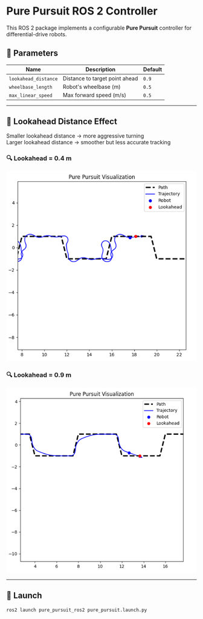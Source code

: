 # Pure Pursuit ROS 2 Controller

This ROS 2 package implements a configurable **Pure Pursuit** controller for differential-drive robots.


## 🧩 Parameters

| Name              | Description                      | Default |
|-------------------|----------------------------------|---------|
| `lookahead_distance` | Distance to target point ahead    | `0.9`   |
| `wheelbase_length`   | Robot's wheelbase (m)            | `0.5`   |
| `max_linear_speed`   | Max forward speed (m/s)          | `0.5`   |

---

## 🎯 Lookahead Distance Effect

Smaller lookahead distance → more aggressive turning  
Larger lookahead distance → smoother but less accurate tracking

### 🔍 Lookahead = 0.4 m

![lookahead_03](resource/small_ld.png)

### 🔍 Lookahead = 0.9 m

![lookahead_10](resource/large_ld.png)

---

## 🚀 Launch

```bash
ros2 launch pure_pursuit_ros2 pure_pursuit.launch.py
